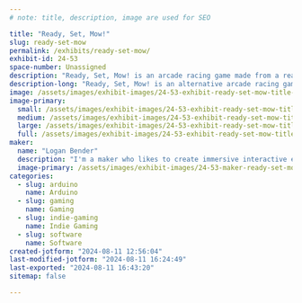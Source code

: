 ```yaml
---
# note: title, description, image are used for SEO

title: "Ready, Set, Mow!"
slug: ready-set-mow
permalink: /exhibits/ready-set-mow/
exhibit-id: 24-53
space-number: Unassigned
description: "Ready, Set, Mow! is an arcade racing game made from a real-life zero-radius riding lawn mower"
description-long: "Ready, Set, Mow! is an alternative arcade racing game where the controller is a zero-radius riding lawn mower. You use the lawn mower to control your vehicle in the game as you race to see who can mow the fastest in your neighborhood."
image: /assets/images/exhibit-images/24-53-exhibit-ready-set-mow-title-logo-large.jpg
image-primary: 
  small: /assets/images/exhibit-images/24-53-exhibit-ready-set-mow-title-logo-small.jpg
  medium: /assets/images/exhibit-images/24-53-exhibit-ready-set-mow-title-logo-medium.jpg
  large: /assets/images/exhibit-images/24-53-exhibit-ready-set-mow-title-logo-large.jpg
  full: /assets/images/exhibit-images/24-53-exhibit-ready-set-mow-title-logo-full.jpg
maker: 
  name: "Logan Bender"
  description: "I'm a maker who likes to create immersive interactive experiences with wacky tech! I'm new to the maker faire this year, but I'm excited to share with you all what I've been working on for a while in the hopes that it might inspire you to make something too!"
  image-primary: /assets/images/exhibit-images/24-53-maker-ready-set-mow-giveandtake-icon-medium.png
categories: 
  - slug: arduino
    name: Arduino
  - slug: gaming
    name: Gaming
  - slug: indie-gaming
    name: Indie Gaming
  - slug: software
    name: Software
created-jotform: "2024-08-11 12:56:04"
last-modified-jotform: "2024-08-11 16:24:49"
last-exported: "2024-08-11 16:43:20"
sitemap: false

---
```

